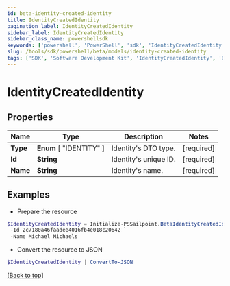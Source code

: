 ```yaml
---
id: beta-identity-created-identity
title: IdentityCreatedIdentity
pagination_label: IdentityCreatedIdentity
sidebar_label: IdentityCreatedIdentity
sidebar_class_name: powershellsdk
keywords: ['powershell', 'PowerShell', 'sdk', 'IdentityCreatedIdentity', 'BetaIdentityCreatedIdentity'] 
slug: /tools/sdk/powershell/beta/models/identity-created-identity
tags: ['SDK', 'Software Development Kit', 'IdentityCreatedIdentity', 'BetaIdentityCreatedIdentity']
---
```



# IdentityCreatedIdentity

## Properties

Name | Type | Description | Notes
------------ | ------------- | ------------- | -------------
**Type** |  **Enum** [  "IDENTITY" ] | Identity's DTO type. | [required]
**Id** | **String** | Identity's unique ID. | [required]
**Name** | **String** | Identity's name. | [required]

## Examples

- Prepare the resource
```powershell
$IdentityCreatedIdentity = Initialize-PSSailpoint.BetaIdentityCreatedIdentity  -Type IDENTITY `
 -Id 2c7180a46faadee4016fb4e018c20642 `
 -Name Michael Michaels
```

- Convert the resource to JSON
```powershell
$IdentityCreatedIdentity | ConvertTo-JSON
```


[[Back to top]](#) 

